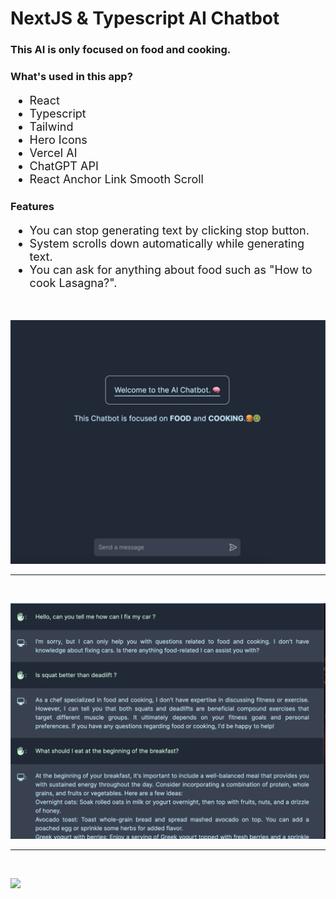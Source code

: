 <h1>NextJS & Typescript AI Chatbot</h1>
<h3>This AI is only focused on food and cooking. </h3>
<h3>What's used in this app?</h3>
<ul style="font-size: 18px;">
  <li>React</li>
  <li>Typescript</li>
  <li>Tailwind</li>
  <li>Hero Icons</li>
  <li>Vercel AI</li>
  <li>ChatGPT API</li>
  <li>React Anchor Link Smooth Scroll</li>
</ul>

<h3>Features</h3>
<ul style="font-size: 18px;">
  <li>You can stop generating text by clicking stop button.</li>
  <li>System scrolls down automatically while generating text.</li>
  <li>You can ask for anything about food such as "How to cook Lasagna?".</li>
</ul>

<br>

![](./startingPage.png)

<hr>
<br>

![](./otherSubjects.png)

<hr>
<br>

![](./recipe.gif)

<br>

